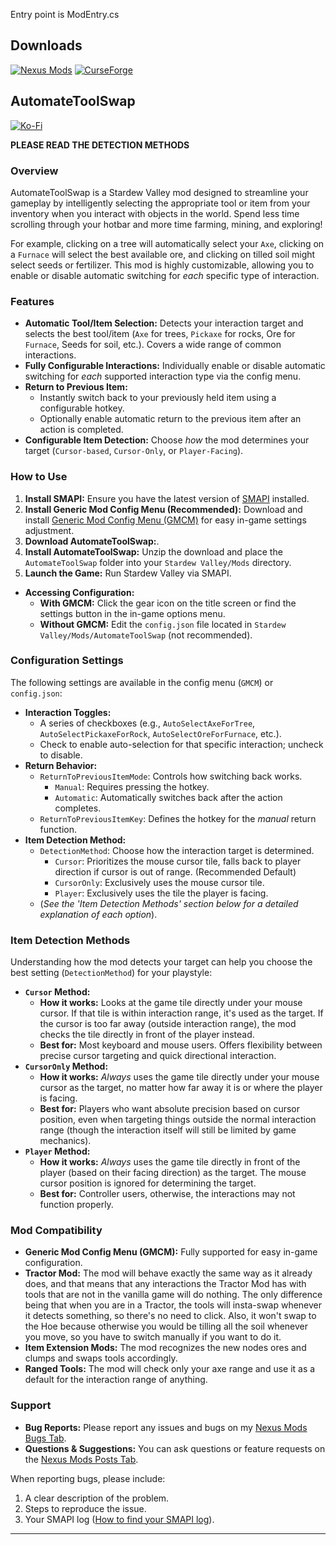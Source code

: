 Entry point is ModEntry.cs <br> 

## Downloads
[![Nexus Mods](https://img.shields.io/badge/Nexus%20Mods-⬇%20110k-blue?logo=nexusmods&logoColor=white&style=for-the-badge)](https://www.nexusmods.com/stardewvalley/mods/21050)
[![CurseForge](https://img.shields.io/badge/CurseForge-⬇%2015k-blue?logo=curseforge&logoColor=white&style=for-the-badge)](https://www.curseforge.com/stardewvalley/mods/automate-tool-swap)
<br>



## AutomateToolSwap

[![Ko-Fi](https://img.shields.io/badge/Ko--fi-Support%20Me-ff7700?style=for-the-badge&logo=ko-fi&logoColor=white)](http://ko-fi.com/trapyy)

**PLEASE READ THE DETECTION METHODS**

### **Overview**

AutomateToolSwap is a Stardew Valley mod designed to streamline your gameplay by intelligently selecting the appropriate tool or item from your inventory when you interact with objects in the world. Spend less time scrolling through your hotbar and more time farming, mining, and exploring!

For example, clicking on a tree will automatically select your `Axe`, clicking on a `Furnace` will select the best available ore, and clicking on tilled soil might select seeds or fertilizer. This mod is highly customizable, allowing you to enable or disable automatic switching for *each* specific type of interaction.

### **Features**

* **Automatic Tool/Item Selection:** Detects your interaction target and selects the best tool/item (`Axe` for trees, `Pickaxe` for rocks, Ore for `Furnace`, Seeds for soil, etc.). Covers a wide range of common interactions.
* **Fully Configurable Interactions:** Individually enable or disable automatic switching for *each* supported interaction type via the config menu.
* **Return to Previous Item:**
    * Instantly switch back to your previously held item using a configurable hotkey.
    * Optionally enable automatic return to the previous item after an action is completed.
* **Configurable Item Detection:** Choose *how* the mod determines your target (`Cursor-based`, `Cursor-Only`, or `Player-Facing`).

### **How to Use**

1.  **Install SMAPI:** Ensure you have the latest version of [SMAPI](https://smapi.io/) installed.
2.  **Install Generic Mod Config Menu (Recommended):** Download and install [Generic Mod Config Menu (GMCM)](https://www.nexusmods.com/stardewvalley/mods/5098) for easy in-game settings adjustment.
3.  **Download AutomateToolSwap:**.
4.  **Install AutomateToolSwap:** Unzip the download and place the `AutomateToolSwap` folder into your `Stardew Valley/Mods` directory.
5.  **Launch the Game:** Run Stardew Valley via SMAPI.

* **Accessing Configuration:**
    * **With GMCM:** Click the gear icon on the title screen or find the settings button in the in-game options menu.
    * **Without GMCM:** Edit the `config.json` file located in `Stardew Valley/Mods/AutomateToolSwap` (not recommended).

### **Configuration Settings**

The following settings are available in the config menu (`GMCM`) or `config.json`:

* **Interaction Toggles:**
    * A series of checkboxes (e.g., `AutoSelectAxeForTree`, `AutoSelectPickaxeForRock`, `AutoSelectOreForFurnace`, etc.).
    * Check to enable auto-selection for that specific interaction; uncheck to disable.
* **Return Behavior:**
    * `ReturnToPreviousItemMode`: Controls how switching back works.
        * `Manual`: Requires pressing the hotkey.
        * `Automatic`: Automatically switches back after the action completes.
    * `ReturnToPreviousItemKey`: Defines the hotkey for the *manual* return function.
* **Item Detection Method:**
    * `DetectionMethod`: Choose how the interaction target is determined.
        * `Cursor`: Prioritizes the mouse cursor tile, falls back to player direction if cursor is out of range. (Recommended Default)
        * `CursorOnly`: Exclusively uses the mouse cursor tile.
        * `Player`: Exclusively uses the tile the player is facing.
    * (*See the 'Item Detection Methods' section below for a detailed explanation of each option*).

### **Item Detection Methods**

Understanding how the mod detects your target can help you choose the best setting (`DetectionMethod`) for your playstyle:

* **`Cursor` Method:**
    * **How it works:** Looks at the game tile directly under your mouse cursor. If that tile is within interaction range, it's used as the target. If the cursor is too far away (outside interaction range), the mod checks the tile directly in front of the player instead.
    * **Best for:** Most keyboard and mouse users. Offers flexibility between precise cursor targeting and quick directional interaction.
* **`CursorOnly` Method:**
    * **How it works:** *Always* uses the game tile directly under your mouse cursor as the target, no matter how far away it is or where the player is facing.
    * **Best for:** Players who want absolute precision based on cursor position, even when targeting things outside the normal interaction range (though the interaction itself will still be limited by game mechanics).
* **`Player` Method:**
    * **How it works:** *Always* uses the game tile directly in front of the player (based on their facing direction) as the target. The mouse cursor position is ignored for determining the target.
    * **Best for:** Controller users, otherwise, the interactions may not function properly.

### **Mod Compatibility**

* **Generic Mod Config Menu (GMCM):** Fully supported for easy in-game configuration.
* **Tractor Mod:** The mod will behave exactly the same way as it already does, and that means that any interactions the Tractor Mod has with tools that are not in the vanilla game will do nothing. The only difference being that when you are in a Tractor, the tools will insta-swap whenever it detects something, so there's no need to click. Also, it won't swap to the Hoe because otherwise you would be tilling all the soil whenever you move, so you have to switch manually if you want to do it.
* **Item Extension Mods:** The mod recognizes the new nodes ores and clumps and swaps tools accordingly.
* **Ranged Tools:** The mod will check only your axe range and use it as a default for the interaction range of anything.

### **Support**

* **Bug Reports:** Please report any issues and bugs on my [Nexus Mods Bugs Tab](https://www.nexusmods.com/stardewvalley/mods/21050?tab=bugs).
* **Questions & Suggestions:** You can ask questions or feature requests on the [Nexus Mods Posts Tab](https://www.nexusmods.com/stardewvalley/mods/21050?tab=posts).

When reporting bugs, please include:

1.  A clear description of the problem.
2.  Steps to reproduce the issue.
3.  Your SMAPI log ([How to find your SMAPI log](https://smapi.io/log)).
---
